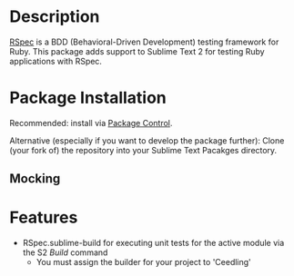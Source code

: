 Description
===========
[RSpec](http://rspec.info/) is a BDD (Behavioral-Driven Development) testing framework for Ruby. This package adds support to Sublime Text 2 for testing Ruby applications with RSpec.

Package Installation
====================

Recommended: install via [Package Control][package-control].

Alternative (especially if you want to develop the package further): Clone (your fork of) the repository into your Sublime Text Pacakges directory.

[package-control]: https://sublime.wbond.net/

## Mocking

Features
========
* RSpec.sublime-build for executing unit tests for the active module via the S2 *Build* command
    * You must assign the builder for your project to 'Ceedling'
